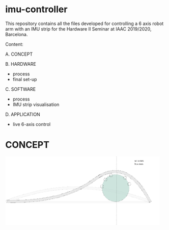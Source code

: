 # imu-controller
This repository contains all the files developed for controlling a 6 axis robot arm with an IMU strip for the Hardware II Seminar at IAAC 2019/2020, Barcelona. 

Content: 

A. CONCEPT

B. HARDWARE
- process
- final set-up 

C. SOFTWARE
- process
- IMU strip visualisation 
   
D. APPLICATION 
- live 6-axis control 

# CONCEPT

![](_readMe(assets)/06.png)



